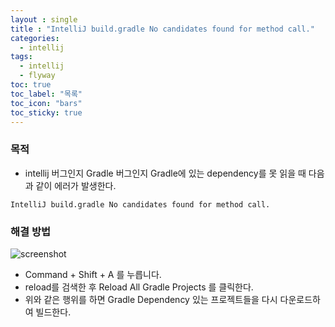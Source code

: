 ```yaml
---
layout : single
title : "IntelliJ build.gradle No candidates found for method call."
categories:
  - intellij
tags:
  - intellij
  - flyway
toc: true
toc_label: "목록"
toc_icon: "bars"
toc_sticky: true
---
```


### 목적 
- intellij 버그인지 Gradle 버그인지 Gradle에 있는 dependency를 못 읽을 때 다음과 같이 에러가 발생한다.
~~~
IntelliJ build.gradle No candidates found for method call.
~~~

### 해결 방법
   
![screenshot](https://imgur.com/WbFhfzp)   

- Command + Shift + A 를 누릅니다.
- reload를 검색한 후 Reload All Gradle Projects 를 클릭한다.
- 위와 같은 행위를 하면 Gradle Dependency 있는 프로젝트들을 다시 다운로드하여 빌드한다. 